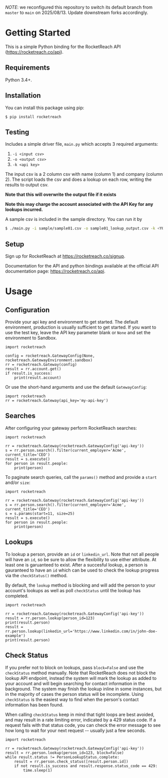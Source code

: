 _NOTE_: we reconfigured this repository to switch its default branch from `master` to `main` on 2025/08/13.  Update downstream forks accordingly.

# Getting Started
This is a simple Python binding for the RocketReach API (https://rocketreach.co/api).

## Requirements
Python 3.4+.

## Installation
You can install this package using pip:

```
$ pip install rocketreach
```

## Testing
Includes a simple driver file, `main.py` which accepts 3 required arguments:
 1. `-i <input csv>`
 1. `-o <output csv>`
 1. `-k <api key>`
 
 The input csv is a 2 column csv with name (column 1) and company (column 2).
 The script loads the csv and does a lookup on each row, writing the results to
 output csv. 
 
 **Note that this will overwrite the output file if it exists**
 
 **Note this may charge the account associated with the API Key for any lookups incurred.**

A sample csv is included in the sample directory. You can run it by
```bash
$ ./main.py -i sample/sample01.csv -o sample01_lookup_output.csv -k <YOUR API KEY HERE>
```


## Setup
Sign up for RocketReach at https://rocketreach.co/signup.

Documentation for the API and python bindings available at the official API documentation page: https://rocketreach.co/api.

# Usage

## Configuration

Provide your api key and environment to get started. The default environment, production is usually sufficient to get started.
If you want to use the test key, leave the API key parameter blank or `None` and set the environment to Sandbox.

```
import rocketreach

config = rocketreach.GatewayConfig(None, rocketreach.GatewayEnvironment.sandbox)
rr = rocketreach.Gateway(config)
result = rr.account.get()
if result.is_success:
    print(result.account)
```

Or use the short-hand arguments and use the default `GatewayConfig`:

```
import rocketreach
rr = rocketreach.Gateway(api_key='my-api-key')
```

## Searches

After configuring your gateway perform RocketReach searches:

```
import rocketreach

rr = rocketreach.Gateway(rocketreach.GatewayConfig('api-key'))
s = rr.person.search().filter(current_employer='Acme', current_title='CEO')
result = s.execute()
for person in result.people:
    print(person)
```

To paginate search queries, call the `params()` method and provide a `start` and/or `size`:
```
import rocketreach

rr = rocketreach.Gateway(rocketreach.GatewayConfig('api-key'))
s = rr.person.search().filter(current_employer='Acme', current_title='CEO')
s = s.params(start=11, size=25)
result = s.execute()
for person in result.people:
    print(person)
```

## Lookups

To lookup a person, provide an `id` or `linkedin_url`. Note that not all people will have an `id`, so be sure
to allow the flexibility to use either attribute. At least one is garuanteed to exist. After a succesful lookup,
a person is gauranteed to have an `id` which can be used to check the lookup progress via the `checkStatus()` method.

By default, the `lookup` method is blocking and will add the person to your account's lookups as well
as poll `checkStatus` until the lookup has completed.
```
import rocketreach

rr = rocketreach.Gateway(rocketreach.GatewayConfig('api-key'))
result = rr.person.lookup(person_id=123)
print(result.person)
result = rr.person.lookup(linkedin_url='https://www.linkedin.com/in/john-doe-example')
print(result.person)
```

## Check Status

If you prefer not to block on lookups, pass `block=False` and use the `checkStatus` method manually.
Note that RocketReach does not block the lookup API endpoint, instead the system will mark the lookup as
added to your account and will begin searching for contact information in the background. The system may
finish the lookup inline in some instances, but in the majority of cases the person status will be incomplete.
Using `checkStatus` is the easiest way to find when the person's contact information has been found.

When calling `checkStatus` keep in mind that tight loops are best avoided, and may result in a rate limiting
error, indicated by a 429 status code. If a request fails with that status code, you can check the error
message to see how long to wait for your next request -- usually just a few seconds.

```
import rocketreach

rr = rocketreach.Gateway(rocketreach.GatewayConfig('api-key'))
result = rr.person.lookup(person_id=123, block=False)
while result.status != PersonLookupStatus.complete:
    result = rr.person.check_status([result.person.id])
    if not result.is_success and result.response.status_code == 429:
        time.sleep(1)
```
